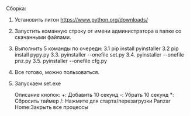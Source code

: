 Сборка:
1. Установить питон https://www.python.org/downloads/
2. Запустить команную строку от имени администратора в папке со скачанными файлами.
3. Выполнить 5 команды по очереди:
   3.1 pip install pyinstaller
   3.2 pip install pypy.py
   3.3. pyinstaller --onefile set.py
   3.4. pyinstaller --onefile pnz.py
   3.5. pyinstaller --onefile cfg.py
5. Все готово, можно пользоваться.
6. Запускаем set.exe

   Описание кнопок:
+: Добавить 10 секунд
-: Убрать 10 секунд
*: Сбросить таймер
/: Нажмите для старта/перезагрузки Panzar
Home:Закрыть все процессы
